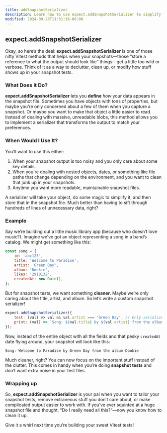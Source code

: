 ```yaml
---
title: addSnapshotSerializer
description: Learn how to use expect.addSnapshotSerializer to simplify snapshots.
modified: 2024-09-28T11:31:16-06:00
---
```


## expect.addSnapshotSerializer

Okay, so here’s the deal: **expect.addSnapshotSerializer** is one of those nifty Vitest methods that helps when your snapshots—those “store a reference to what the output should look like” things—get a little too wild or verbose. Think of it as a way to declutter, clean up, or modify how stuff shows up in your snapshot tests.

### What Does it Do?

**expect.addSnapshotSerializer** lets you **define** _how_ your data appears in the snapshot file. Sometimes you have objects with tons of properties, but maybe you’re only concerned about a few of them when you capture a snapshot. Or maybe you want to make that object a little easier to read. Instead of dealing with massive, unreadable blobs, this method allows you to implement a serializer that transforms the output to match your preferences.

### When Would I Use It?

You’ll want to use this either:

1. When your snapshot output is too noisy and you only care about some key details.
2. When you're dealing with nested objects, dates, or something like file paths that change depending on the environment, and you want to clean that junk up in your snapshots.
3. Anytime you want more readable, maintainable snapshot files.

A serializer will take your object, do some magic to simplify it, and then store that in the snapshot file. Much better than having to sift through hundreds of lines of unnecessary data, right?

### Example

Say we’re building out a little music library app (because who doesn’t love music?). Imagine we’ve got an object representing a song in a band’s catalog. We might get something like this:

```javascript
const song = {
	id: 'abc123',
	title: 'Welcome to Paradise',
	artist: 'Green Day',
	album: 'Dookie',
	likes: '2910132',
	createdAt: new Date(),
};
```

But for snapshot tests, we want something **cleaner**. Maybe we’re only caring about the title, artist, and album. So let’s write a custom snapshot serializer!

```javascript
expect.addSnapshotSerializer({
	test: (val) => val && val.artist === 'Green Day', // Only serialize Green Day songs
	print: (val) => `Song: ${val.title} by ${val.artist} from the album ${val.album}`,
});
```

Now, instead of the entire object with all the fields and that pesky `createdAt` date flying around, your snapshot will look like this:

```plaintext
Song: Welcome to Paradise by Green Day from the album Dookie
```

Much cleaner, right? You can now focus on the important stuff instead of the clutter. This comes in handy when you’re doing **snapshot tests** and don’t want extra noise in your test files.

### Wrapping up

So, **expect.addSnapshotSerializer** is your pal when you want to tailor your snapshot tests, remove extraneous stuff you don’t care about, or make complicated output easier to work with. If you’ve ever squinted at a huge snapshot file and thought, “Do I really need all this?”—now you know how to clean it up.

Give it a whirl next time you’re building your sweet Vitest tests!
